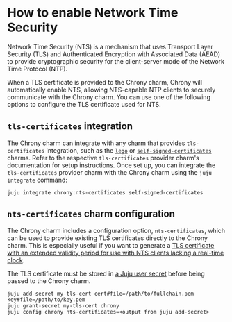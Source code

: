 <!-- vale Canonical.007-Headings-sentence-case = NO -->
# How to enable Network Time Security

Network Time Security (NTS) is a mechanism that uses Transport Layer Security
(TLS) and Authenticated Encryption with Associated Data (AEAD) to provide 
cryptographic security for the client-server mode of the Network Time Protocol
(NTP).

When a TLS certificate is provided to the Chrony charm, Chrony will 
automatically enable NTS, allowing NTS-capable NTP clients to securely
communicate with the Chrony charm. 
You can use one of the following options to configure the TLS certificate
used for NTS.

## `tls-certificates` integration

The Chrony charm can integrate with any charm that provides `tls-certificates` 
integration, such as the [`lego`](https://charmhub.io/lego) or 
[`self-signed-certificates`](https://charmhub.io/self-signed-certificates) 
charms. 
Refer to the respective `tls-certificates` provider charm's documentation 
for setup instructions. 
Once set up, you can integrate the `tls-certificates` provider charm with 
the Chrony charm using the `juju integrate` command:

```
juju integrate chrony:nts-certificates self-signed-certificates
```

## `nts-certificates` charm configuration

The Chrony charm includes a configuration option, `nts-certificates`, which 
can be used to provide existing TLS certificates directly to the Chrony 
charm. This is especially useful if you want to generate a 
[TLS certificate with an extended validity period for use with NTS clients lacking a real-time clock](https://chrony-project.org/faq.html#_using_nts). 

The TLS certificate must be stored in [a Juju user secret](https://juju.is/docs/juju/manage-secrets#add-a-secret) 
before being passed to the Chrony charm.

```
juju add-secret my-tls-cert cert#file=/path/to/fullchain.pem key#file=/path/to/key.pem
juju grant-secret my-tls-cert chrony
juju config chrony nts-certificates=<output from juju add-secret>
```